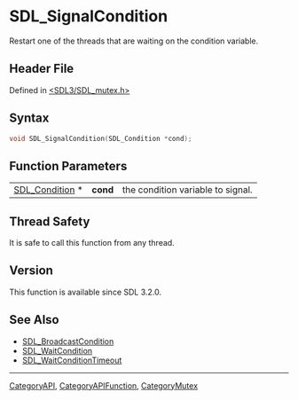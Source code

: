 # SDL_SignalCondition

Restart one of the threads that are waiting on the condition variable.

## Header File

Defined in [<SDL3/SDL_mutex.h>](https://github.com/libsdl-org/SDL/blob/main/include/SDL3/SDL_mutex.h)

## Syntax

```c
void SDL_SignalCondition(SDL_Condition *cond);
```

## Function Parameters

|                                  |          |                                   |
| -------------------------------- | -------- | --------------------------------- |
| [SDL_Condition](SDL_Condition) * | **cond** | the condition variable to signal. |

## Thread Safety

It is safe to call this function from any thread.

## Version

This function is available since SDL 3.2.0.

## See Also

- [SDL_BroadcastCondition](SDL_BroadcastCondition)
- [SDL_WaitCondition](SDL_WaitCondition)
- [SDL_WaitConditionTimeout](SDL_WaitConditionTimeout)






----
[CategoryAPI](CategoryAPI), [CategoryAPIFunction](CategoryAPIFunction), [CategoryMutex](CategoryMutex)

